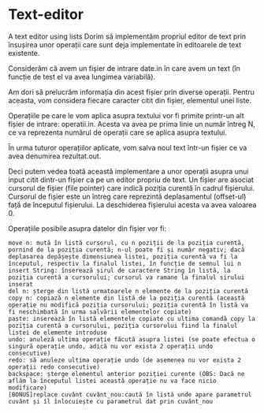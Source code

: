 # Text-editor
A text editor using lists 
 Dorim să implementăm propriul editor de text prin însușirea unor operații care sunt deja implementate în editoarele 
 de text existente.

Considerăm că avem un fișier de intrare date.in în care avem un text (în funcție de test el va avea lungimea variabilă).

Am dori să prelucrăm informația din acest fișier prin diverse operații. Pentru aceasta,
vom considera fiecare caracter citit din fișier, elementul unei liste.

Operațiile pe care le vom aplica asupra textului vor fi primite printr-un alt fișier de intrare: operatii.in.
Acesta va avea pe prima linie un număr întreg N, ce va reprezenta numărul de operații care se aplica asupra textului.

În urma tuturor operațiilor aplicate, vom salva noul text într-un fișier ce va avea denumirea rezultat.out.

Deci putem vedea toată această implementare a unor operații asupra unui input citit dintr-un fișier
ca pe un editor propriu de text. Un fișier are asociat cursorul de fișier (file pointer) care indică 
poziția curentă în cadrul fișierului. Cursorul de fișier este un întreg care reprezintă deplasamentul
(offset-ul) față de începutul fișierului. La deschiderea fișierului acesta va avea valoarea 0.

Operațiile posibile asupra datelor din fișier vor fi:

    move n: mută în listă cursorul, cu n poziții de la poziția curentă, pornind de la poziția curentă; n-ul poate fi și număr negativ; dacă deplasarea depășește dimensiunea listei, poziția curentă va fi la începutul, respectiv la finalul listei, în funcție de semnul lui n
    insert String: înserează șirul de caractere String în listă, la poziția curentă a cursorului; cursorul va ramane la finalul sirului inserat
    del n: șterge din listă urmatoarele n elemente de la poziția curentă
    copy n: copiază n elemente din listă de la poziția curentă (această operație nu modifică poziția cursorului; poziția curentă în listă va fi neschimbată în urma salvării elementelor copiate)
    paste: inserează în listă elementele copiate cu ultima comandă copy la poziția curentă a cursorului, poziția cursorului fiind la finalul listei de elemente introduse
    undo: anuleză ultima operație făcută asupra listei (se poate efectua o singură operație undo, adică nu vor exista 2 operații undo consecutive)
    redo: să anuleze ultima operație undo (de asemenea nu vor exista 2 operații redo consecutive)
    backspace: șterge elementul anterior poziției curente (OBS: Dacă ne aflăm la începutul listei această operație nu va face nicio modificare)
    [BONUS]replace cuvânt cuvânt_nou:caută în listă unde apare parametrul cuvânt și îl înlocuiește cu parametrul dat prin cuvânt_nou
